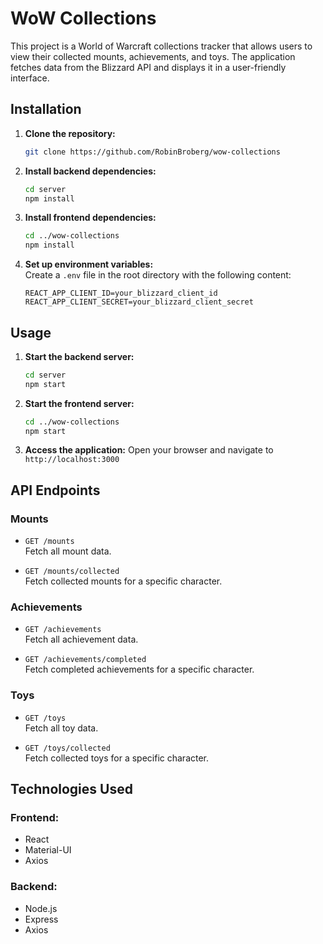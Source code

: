 # WoW Collections

This project is a World of Warcraft collections tracker that allows users to view their collected
mounts, achievements, and toys. The application fetches data from the Blizzard API and displays it
in a user-friendly interface.

## Installation

1. **Clone the repository:**
    ```sh
    git clone https://github.com/RobinBroberg/wow-collections
    ```

2. **Install backend dependencies:**
    ```sh
    cd server
    npm install
    ```

3. **Install frontend dependencies:**
    ```sh
    cd ../wow-collections
    npm install
    ```

4. **Set up environment variables:**  
   Create a `.env` file in the root directory with the following content:
      ```
      REACT_APP_CLIENT_ID=your_blizzard_client_id
      REACT_APP_CLIENT_SECRET=your_blizzard_client_secret
      ```

## Usage

1. **Start the backend server:**
    ```sh
    cd server
    npm start
    ```

2. **Start the frontend server:**
    ```sh
    cd ../wow-collections
    npm start
    ```

3. **Access the application:**
   Open your browser and navigate to `http://localhost:3000`

## API Endpoints

### Mounts

- `GET /mounts`  
  Fetch all mount data.

- `GET /mounts/collected`  
  Fetch collected mounts for a specific character.

### Achievements

- `GET /achievements`  
  Fetch all achievement data.

- `GET /achievements/completed`  
  Fetch completed achievements for a specific character.

### Toys

- `GET /toys`  
  Fetch all toy data.

- `GET /toys/collected`  
  Fetch collected toys for a specific character.

## Technologies Used

### Frontend:

- React
- Material-UI
- Axios

### Backend:

- Node.js
- Express
- Axios


